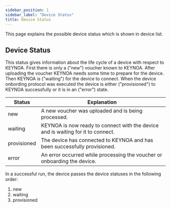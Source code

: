 ```yaml
---
sidebar_position: 1
sidebar_label: "Device Status"
title: Device Status
---
```


This page explains the possible device status which is shown in device list.

## Device Status

This status gives information about the life cycle of a device with respect to KEYNOA.
First there is only a ("new") voucher known to KEYNOA. After uploading the voucher KEYNOA needs some time to prepare for the device.
Then KEYNOA is ("waiting") for the device to connect.
When the device onbording protocol was executed the device is either ("provisioned") to KEYNOA successfully or it is in an ("error") state.

| Status            | Explanation                                                       |
| ----------------- | ----------------------------------------------------------------- |
| new               | A new voucher was uploaded and is being processed.         |
| waiting           | KEYNOA is now ready to connect with the device and is waiting for it to connect. |
| provisioned		| The device has connected to KEYNOA and has been successfully provisioned. |
| error				| An error occurred while processing the voucher or onboarding the device. |

In a successful run, the device passes the device statuses in the following order:
1. new
2. waiting
3. provisioned

<!---
## To0 Status
A user with the role developer in addition sees the column ("To0 Status").
While KEYNOA is preparing for the first request of a device, the To0 protocol is executed.
After a voucher is uploaded the device needs to be registered internally


| Status            | Explanation                                                       |
| ----------------- | ----------------------------------------------------------------- |
| waiting			| Waiting to be picked up by the scheduler. |
| started           | The creation of the receiving endpoint started.         |
| completed         | The endpoint is setup.  |
| error				| An error occurred while processing the voucher or setting up the receiving endpoint. |

In a successful run, the device passes the To0 statuses in the following order:
1. waiting
2. started
3. completed
-->
